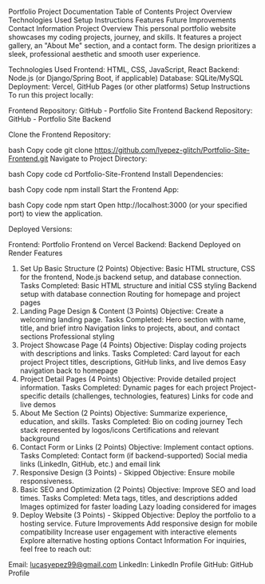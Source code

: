 Portfolio Project Documentation
Table of Contents
Project Overview
Technologies Used
Setup Instructions
Features
Future Improvements
Contact Information
Project Overview
This personal portfolio website showcases my coding projects, journey, and skills. It features a project gallery, an "About Me" section, and a contact form. The design prioritizes a sleek, professional aesthetic and smooth user experience.

Technologies Used
Frontend: HTML, CSS, JavaScript, React
Backend: Node.js (or Django/Spring Boot, if applicable)
Database: SQLite/MySQL
Deployment: Vercel, GitHub Pages (or other platforms)
Setup Instructions
To run this project locally:

Frontend Repository: GitHub - Portfolio Site Frontend
Backend Repository: GitHub - Portfolio Site Backend

Clone the Frontend Repository:

bash
Copy code
git clone https://github.com/lyepez-glitch/Portfolio-Site-Frontend.git
Navigate to Project Directory:

bash
Copy code
cd Portfolio-Site-Frontend
Install Dependencies:

bash
Copy code
npm install
Start the Frontend App:

bash
Copy code
npm start
Open http://localhost:3000 (or your specified port) to view the application.

Deployed Versions:

Frontend: Portfolio Frontend on Vercel
Backend: Backend Deployed on Render
Features
1. Set Up Basic Structure (2 Points)
Objective: Basic HTML structure, CSS for the frontend, Node.js backend setup, and database connection.
Tasks Completed:
Basic HTML structure and initial CSS styling
Backend setup with database connection
Routing for homepage and project pages
2. Landing Page Design & Content (3 Points)
Objective: Create a welcoming landing page.
Tasks Completed:
Hero section with name, title, and brief intro
Navigation links to projects, about, and contact sections
Professional styling
3. Project Showcase Page (4 Points)
Objective: Display coding projects with descriptions and links.
Tasks Completed:
Card layout for each project
Project titles, descriptions, GitHub links, and live demos
Easy navigation back to homepage
4. Project Detail Pages (4 Points)
Objective: Provide detailed project information.
Tasks Completed:
Dynamic pages for each project
Project-specific details (challenges, technologies, features)
Links for code and live demos
5. About Me Section (2 Points)
Objective: Summarize experience, education, and skills.
Tasks Completed:
Bio on coding journey
Tech stack represented by logos/icons
Certifications and relevant background
6. Contact Form or Links (2 Points)
Objective: Implement contact options.
Tasks Completed:
Contact form (if backend-supported)
Social media links (LinkedIn, GitHub, etc.) and email link
7. Responsive Design (3 Points) - Skipped
Objective: Ensure mobile responsiveness.
8. Basic SEO and Optimization (2 Points)
Objective: Improve SEO and load times.
Tasks Completed:
Meta tags, titles, and descriptions added
Images optimized for faster loading
Lazy loading considered for images
9. Deploy Website (3 Points) - Skipped
Objective: Deploy the portfolio to a hosting service.
Future Improvements
Add responsive design for mobile compatibility
Increase user engagement with interactive elements
Explore alternative hosting options
Contact Information
For inquiries, feel free to reach out:

Email: lucasyepez99@gmail.com
LinkedIn: LinkedIn Profile
GitHub: GitHub Profile
